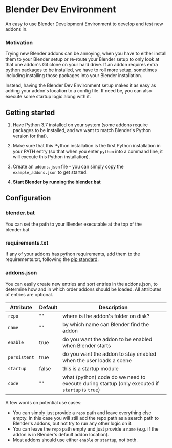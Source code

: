 # Blender Dev Environment
An easy to use Blender Development Environment to develop and test new addons in.

### Motivation
Trying new Blender addons can be annoying, when you have to either install them to your Blender setup or re-route your Blender setup to only look at that one addon's Git clone on your hard drive. If an addon requires extra python packages to be installed, we have to roll more setup, sometimes including installing those packages into your Blender installation.

Instead, having the Blender Dev Environment setup makes it as easy as adding your addon's location to a config file. If need be, you can also execute some startup logic along with it.

## Getting started

 1. Have Python 3.7 installed on your system (some addons require packages to be installed, and we want to match Blender's Python version for that).

 2. Make sure that this Python installation is the first Python installation in your PATH entry (so that when you enter `python` into a command line, it will execute this Python installation).

 3. Create an `addons.json` file - you can simply copy the `example_addons.json` to get started.

 4. __Start Blender by running the blender.bat__

## Configuration
### blender.bat
You can set the path to your Blender executable at the top of the blender.bat
### requirements.txt
If any of your addons has python requirements, add them to the requirements.txt, following the [pip standard](https://pip.pypa.io/en/stable/reference/pip_install/#requirement-specifiers).
### addons.json
You can easily create new entries and sort entries in the addons.json, to determine how and in which order addons should be loaded. All attributes of entries are optional.

| Attribute | Default | Description |
| ---------- | ---------- | ---------- |
| `repo` | "" | where is the addon's folder on disk? |
| `name` | "" | by which name can Blender find the addon |
| `enable` | true | do you want the addon to be enabled when Blender starts |
| `persistent` | true | do you want the addon to stay enabled when the user loads a scene |
| `startup` | false | this is a startup module |
| `code` | "" | what (python) code do we need to execute during startup (only executed if `startup` is `true`) |

A few words on potential use cases:
* You can simply just provide a `repo` path and leave everything else empty. In this case you will still add the repo path as a search path to Blender's addons, but not try to run any other logic on it.
* You can leave the `repo` path empty and just provide a `name` (e.g. if the addon is in Blender's default addon location).
* Most addons should use either `enable` or `startup`, not both.